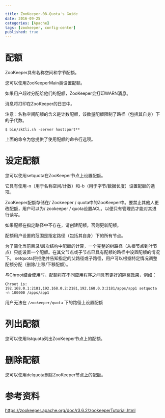 ```yaml
---

title: ZooKeeper-08-Quota's Guide
date: 2016-09-25
categories: [Apache]
tags: [zookeeper, config-center]
published: true
---
```


# 配额

ZooKeeper具有名称空间和字节配额。

您可以使用ZooKeeperMain类设置配额。 
 
如果用户超过分配给他们的配额，ZooKeeper会打印WARN消息。 
 
消息将打印在ZooKeeper的日志中。

注意：名称空间配额的含义是计数配额，该数量配额限制了路径（包括其自身）下的子代数。

```
$ bin/zkCli.sh -server host:port**
```

上面的命令为您提供了使用配额的命令行选项。

# 设定配额

您可以使用setquota在ZooKeeper节点上设置配额。

它具有使用-n（用于名称空间/计数）和-b（用于字节/数据长度）设置配额的选项。

ZooKeeper配额存储在/ Zookeeper / quota中的ZooKeeper中。要禁止其他人更改配额，用户可以为/ zookeeper / quota设置ACL，以便只有管理员才能对其进行读写。

如果配额在指定路径中不存在，请创建配额，否则更新配额。

配额用户设置的范围是指定路径（包括其自身）下的所有节点。

为了简化当前目录/层次结构中配额的计算，一个完整的树路径（从根节点到叶节点）只能设置一个配额。在其父节点或子节点已具有配额的路径中设置配额的情况下。 setquota将拒绝并告知指定的父路径或子路径，用户可以根据特定情况调整配额分配（删除/上移/下移配额）。

与Chroot结合使用时，配额将在不同应用程序之间具有更好的隔离效果，例如：

```
Chroot is:
192.168.0.1:2181,192.168.0.2:2181,192.168.0.3:2181/apps/app1 setquota -n 100000 /apps/app1
```

用户无法在 `/zookeeper/quota` 下的路径上设置配额

# 列出配额

您可以使用listquota列出ZooKeeper节点上的配额。

# 删除配额

您可以使用delquota删除ZooKeeper节点上的配额。


# 参考资料

https://zookeeper.apache.org/doc/r3.6.2/zookeeperTutorial.html

